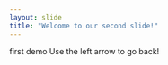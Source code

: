 ```yaml
---
layout: slide
title: "Welcome to our second slide!"
---
```

first demo
Use the left arrow to go back!
